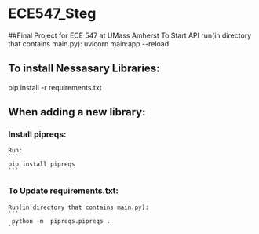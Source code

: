# ECE547_Steg
##Final Project for ECE 547 at UMass Amherst
To Start API run(in directory that contains main.py): uvicorn main:app --reload

## To install Nessasary Libraries:
pip install -r requirements.txt

## When adding a new library:

### Install pipreqs:
    Run: 
    ```
    pip install pipreqs
    ```

### To Update requirements.txt:
    Run(in directory that contains main.py):
    ```
     python -m  pipreqs.pipreqs .
    ```
